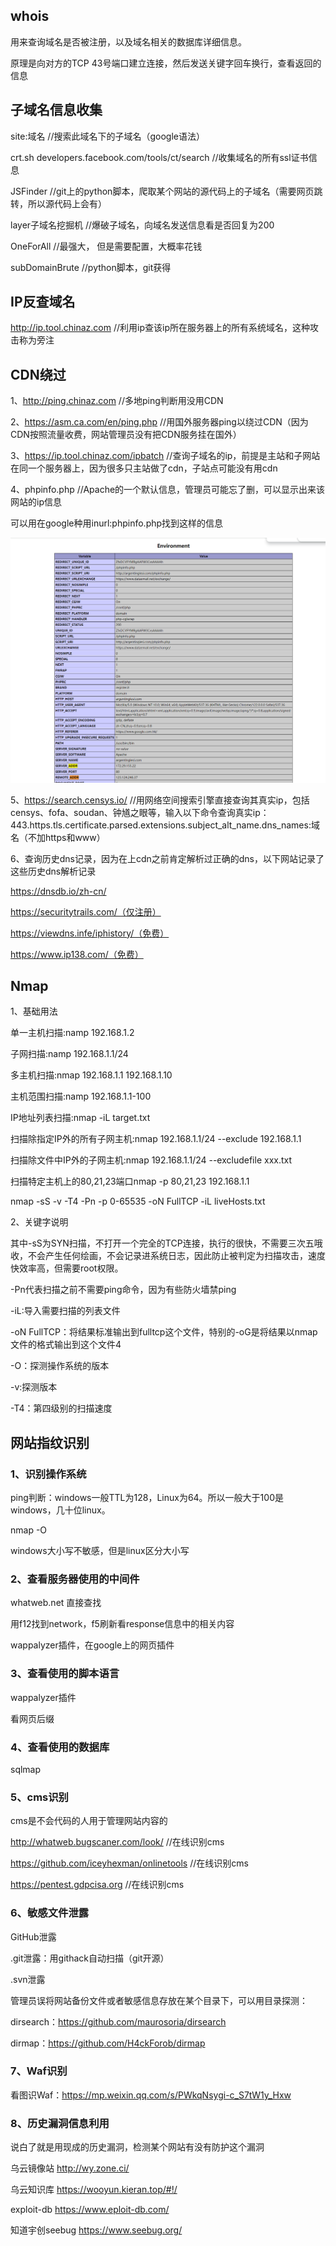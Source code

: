 ## whois

用来查询域名是否被注册，以及域名相关的数据库详细信息。

原理是向对方的TCP 43号端口建立连接，然后发送关键字回车换行，查看返回的信息

## 子域名信息收集

site:域名  //搜索此域名下的子域名（google语法）

crt.sh   developers.facebook.com/tools/ct/search   //收集域名的所有ssl证书信息

JSFinder  //git上的python脚本，爬取某个网站的源代码上的子域名（需要网页跳转，所以源代码上会有）

layer子域名挖掘机  //爆破子域名，向域名发送信息看是否回复为200

OneForAll  //最强大， 但是需要配置，大概率花钱

subDomainBrute   //python脚本，git获得

## IP反查域名

http://ip.tool.chinaz.com      //利用ip查该ip所在服务器上的所有系统域名，这种攻击称为旁注

## CDN绕过

1、http://ping.chinaz.com   //多地ping判断用没用CDN

2、https://asm.ca.com/en/ping.php   //用国外服务器ping以绕过CDN（因为CDN按照流量收费，网站管理员没有把CDN服务挂在国外）

3、https://ip.tool.chinaz.com/ipbatch   //查询子域名的ip，前提是主站和子网站在同一个服务器上，因为很多只主站做了cdn，子站点可能没有用cdn

4、phpinfo.php  //Apache的一个默认信息，管理员可能忘了删，可以显示出来该网站的ip信息

可以用在google种用inurl:phpinfo.php找到这样的信息

![image-20240321222435150](Penetrate.assets/image-20240321222435150.png)

5、https://search.censys.io/    //用网络空间搜索引擎直接查询其真实ip，包括censys、fofa、soudan、钟馗之眼等，输入以下命令查询真实ip：443.https.tls.certificate.parsed.extensions.subject_alt_name.dns_names:域名（不加https和www）

6、查询历史dns记录，因为在上cdn之前肯定解析过正确的dns，以下网站记录了这些历史dns解析记录

https://dnsdb.io/zh-cn/

https://securitytrails.com/（仅注册）

https://viewdns.infe/iphistory/（免费）

https://www.ip138.com/（免费）



## Nmap

1、基础用法

单一主机扫描:namp 192.168.1.2

子网扫描:namp 192.168.1.1/24

多主机扫描:nmap 192.168.1.1 192.168.1.10

主机范围扫描:namp 192.168.1.1-100

IP地址列表扫描:nmap -iL target.txt

扫描除指定IP外的所有子网主机:nmap 192.168.1.1/24 --exclude 192.168.1.1

扫描除文件中IP外的子网主机:nmap 192.168.1.1/24 --excludefile xxx.txt

扫描特定主机上的80,21,23端口nmap -p 80,21,23 192.168.1.1

nmap -sS -v -T4 -Pn -p 0-65535 -oN FullTCP -iL liveHosts.txt

2、关键字说明

其中-sS为SYN扫描，不打开一个完全的TCP连接，执行的很快，不需要三次五哦收，不会产生任何绘画，不会记录进系统日志，因此防止被判定为扫描攻击，速度快效率高，但需要root权限。

-Pn代表扫描之前不需要ping命令，因为有些防火墙禁ping

-iL:导入需要扫描的列表文件

-oN FullTCP：将结果标准输出到fulltcp这个文件，特别的-oG是将结果以nmap文件的格式输出到这个文件4

-O：探测操作系统的版本

-v:探测版本

-T4：第四级别的扫描速度





## 网站指纹识别

### 1、识别操作系统

ping判断：windows一般TTL为128，Linux为64。所以一般大于100是windows，几十位linux。

nmap -O

windows大小写不敏感，但是linux区分大小写

### 2、查看服务器使用的中间件

whatweb.net 直接查找

用f12找到network，f5刷新看response信息中的相关内容

wappalyzer插件，在google上的网页插件

### 3、查看使用的脚本语言

wappalyzer插件

看网页后缀

### 4、查看使用的数据库

sqlmap

### 5、cms识别

cms是不会代码的人用于管理网站内容的

http://whatweb.bugscaner.com/look/   //在线识别cms

https://github.com/iceyhexman/onlinetools    //在线识别cms

https://pentest.gdpcisa.org    //在线识别cms

### 6、敏感文件泄露

GitHub泄露

.git泄露：用githack自动扫描（git开源）

.svn泄露 

管理员误将网站备份文件或者敏感信息存放在某个目录下，可以用目录探测：

dirsearch：https://github.com/maurosoria/dirsearch

dirmap：https://github.com/H4ckForob/dirmap

### 7、Waf识别

看图识Waf：https://mp.weixin.qq.com/s/PWkqNsygi-c_S7tW1y_Hxw

### 8、历史漏洞信息利用

说白了就是用现成的历史漏洞，检测某个网站有没有防护这个漏洞

乌云镜像站 http://wy.zone.ci/

乌云知识库 https://wooyun.kieran.top/#!/

exploit-db https://www.eploit-db.com/

知道宇创seebug https://www.seebug.org/



